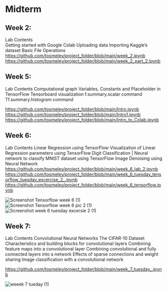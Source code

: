 # Midterm 

## **Week 2:**
Lab Contents	 
Getting started with Google Colab
Uploading data
Importing Kaggle’s dataset
Basic File Operations
https://github.com/tosmeley/project_folder/blob/main/week_2.ipynb
https://github.com/tosmeley/project_folder/blob/main/week_2_part_2.ipynb
	 

## **Week 5:** 
Lab Contents
Computational graph
Variables, Constants and Placeholder in TensorFlow
Tensorboard visualization
f.summary.scalar command
Tf.summary.histogram command

https://github.com/tosmeley/project_folder/blob/main/Intro.ipynb
https://github.com/tosmeley/project_folder/blob/main/Intro1.ipynb
https://github.com/tosmeley/project_folder/blob/main/Intro_to_Colab.ipynb
	     



## **Week 6:** 
Lab Contents
Linear Regression using TensorFlow
Visualization of Linear Regression parameters using TensorFlow
Digit Classification | Neural network to classify MNIST dataset using TensorFlow
Image Denoising using Neural Network
https://github.com/tosmeley/project_folder/blob/main/week_6_lab_2.ipynb
https://github.com/tosmeley/project_folder/blob/main/week_6_tuesday_tensorflow_tuesday_excercise_2_.ipynb
https://github.com/tosmeley/project_folder/blob/main/week_6_tensorflow.ipynb
	      
![Screenshot Tensorflow week 6 (1)](https://user-images.githubusercontent.com/60792090/197048524-6fd32327-7de4-4f2b-a79e-8fcae0e030ab.png)	
![Screenshot Tensorflow week 6 pic 2 (1)](https://user-images.githubusercontent.com/60792090/197048520-197c1332-d0db-469a-9a33-1887a5034d68.png)
![Screenshot week 6 tuesday excersie 2 (1)](https://user-images.githubusercontent.com/60792090/197048510-5b0bbddd-b16c-45f1-875b-36249eb4a2c2.png)





## **Week 7:** 
Lab Contents
 Convolutional Neural Networks
 The CIFAR-10 Dataset
 Characteristics and building blocks for convolutional layers
 Combining feature maps into a convolutional layer
 Combining convolutional and fully connected layers into a network
 Effects of sparse connections and weight sharing
 Image classification with a convolutional network
 
https://github.com/tosmeley/project_folder/blob/main/week_7_tuesday_.ipynb


![weeek 7 tueday (1)](https://user-images.githubusercontent.com/60792090/197048885-cc85c5cd-012d-4ff5-a960-6f0db58ae759.png)

